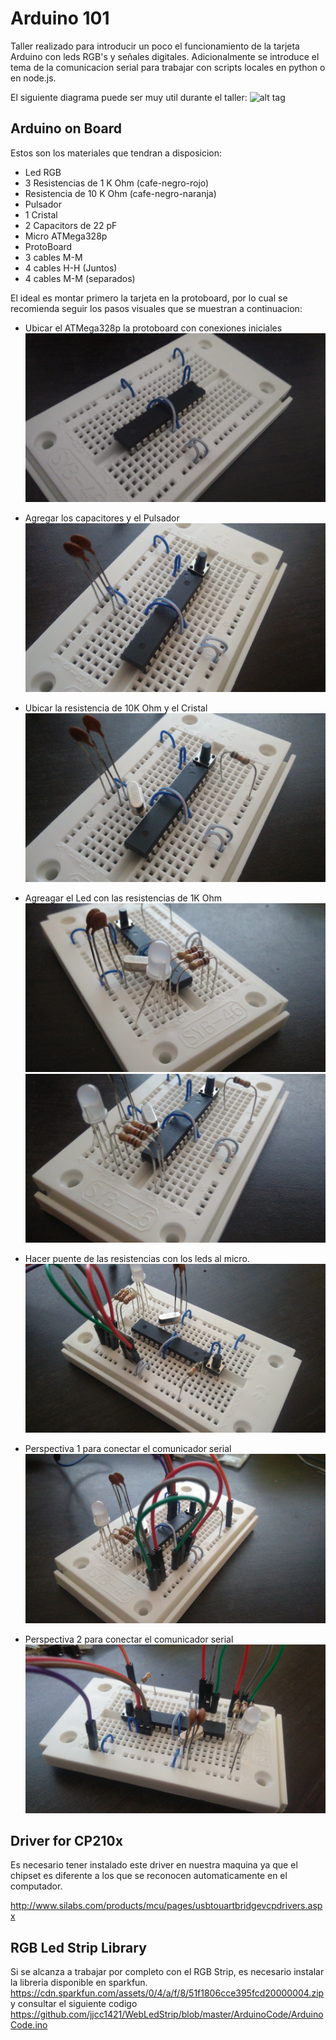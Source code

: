# Arduino 101
Taller realizado para introducir un poco el funcionamiento de la tarjeta Arduino con leds RGB's y señales digitales. Adicionalmente se introduce el tema de la comunicacion serial para trabajar con scripts locales en python o en node.js.

El siguiente diagrama puede ser muy util durante el taller:
![alt tag](http://www.chicoree.fr/w/images/9/95/ATmega328P_vs_Arduino_pin_mapping.png)

## Arduino on Board
Estos son los materiales que tendran a disposicion:
* Led RGB
* 3 Resistencias de 1 K Ohm (cafe-negro-rojo)
* Resistencia de 10 K Ohm (cafe-negro-naranja)
* Pulsador
* 1 Cristal
* 2 Capacitors de 22 pF
* Micro ATMega328p
* ProtoBoard
* 3 cables M-M
* 4 cables H-H (Juntos)
* 4 cables M-M (separados)

El ideal es montar primero la tarjeta en la protoboard, por lo cual se recomienda seguir los pasos visuales que se muestran a continuacion:

* Ubicar el ATMega328p la protoboard con conexiones iniciales
![alt tag](ArduinoBoardSteps/img01.jpg)

* Agregar los capacitores y el Pulsador
![alt tag](ArduinoBoardSteps/img02.jpg)

* Ubicar la resistencia de 10K Ohm y el Cristal
![alt tag](ArduinoBoardSteps/img03.jpg)

* Agreagar el Led con las resistencias de 1K Ohm
![alt tag](ArduinoBoardSteps/img04.jpg)
![alt tag](ArduinoBoardSteps/img05.jpg)

* Hacer puente de las resistencias con los leds al micro.
![alt tag](ArduinoBoardSteps/img06.jpg)

* Perspectiva 1 para conectar el comunicador serial
![alt tag](ArduinoBoardSteps/img07.jpg)

* Perspectiva 2 para conectar el comunicador serial
![alt tag](ArduinoBoardSteps/img08.jpg)

## Driver for CP210x
Es necesario tener instalado este driver en nuestra maquina ya que el chipset es diferente a los que se reconocen automaticamente en el computador.

http://www.silabs.com/products/mcu/pages/usbtouartbridgevcpdrivers.aspx

## RGB Led Strip Library
Si se alcanza a trabajar por completo con el RGB Strip, es necesario instalar la libreria disponible en sparkfun.
https://cdn.sparkfun.com/assets/0/4/a/f/8/51f1806cce395fcd20000004.zip y consultar el siguiente codigo https://github.com/jjcc1421/WebLedStrip/blob/master/ArduinoCode/ArduinoCode.ino
